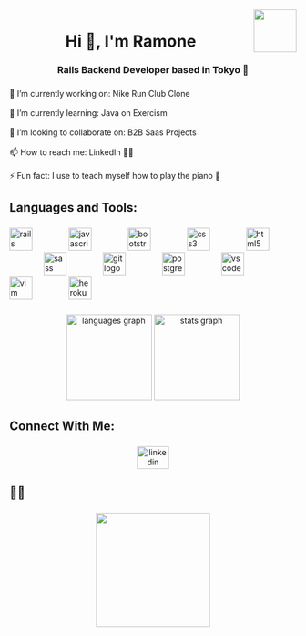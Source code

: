<img align="right" height="75" src="https://media0.giphy.com/media/v1.Y2lkPTc5MGI3NjExNDJvbWJsNDhkbjhsbmhlOHJiMGdxamRuMmJ2dzVibzVybTh3a3h5cCZlcD12MV9pbnRlcm5hbF9naWZfYnlfaWQmY3Q9Zw/3oEjHQn7PBRvy9A5mE/giphy.gif"  />

###

<h1 align="center">Hi 👋, I'm Ramone</h1>

###

<h3 align="center">Rails Backend Developer based in Tokyo 🗾</h3>

###

<p align="left">🔭 I’m currently working on: Nike Run Club Clone<br><br>🌱 I’m currently learning: Java on Exercism<br><br>👯 I’m looking to collaborate on: B2B Saas Projects<br><br>📫 How to reach me: LinkedIn 👍🏾<br><br>⚡ Fun fact: I use to teach myself how to play the piano 🎹</p>

###

<h2 align="left">Languages and Tools:</h2>

###

<div align="left">
  <img src="https://cdn.jsdelivr.net/gh/devicons/devicon/icons/rails/rails-plain-wordmark.svg" height="40" alt="rails logo"  />
  <img width="56" />
  <img src="https://cdn.jsdelivr.net/gh/devicons/devicon/icons/javascript/javascript-plain.svg" height="40" alt="javascript logo"  />
  <img width="56" />
  <img src="https://cdn.jsdelivr.net/gh/devicons/devicon/icons/bootstrap/bootstrap-original-wordmark.svg" height="40" alt="bootstrap logo"  />
  <img width="56" />
  <img src="https://cdn.jsdelivr.net/gh/devicons/devicon/icons/css3/css3-plain-wordmark.svg" height="40" alt="css3 logo"  />
  <img width="56" />
  <img src="https://cdn.jsdelivr.net/gh/devicons/devicon/icons/html5/html5-plain-wordmark.svg" height="40" alt="html5 logo"  />
  <img width="56" />
  <img src="https://cdn.jsdelivr.net/gh/devicons/devicon/icons/sass/sass-original.svg" height="40" alt="sass logo"  />
  <img width="56" />
  <img src="https://cdn.jsdelivr.net/gh/devicons/devicon/icons/git/git-plain-wordmark.svg" height="40" alt="git logo"  />
  <img width="56" />
  <img src="https://cdn.jsdelivr.net/gh/devicons/devicon/icons/postgresql/postgresql-plain-wordmark.svg" height="40" alt="postgresql logo"  />
  <img width="56" />
  <img src="https://cdn.jsdelivr.net/gh/devicons/devicon/icons/vscode/vscode-original.svg" height="40" alt="vscode logo"  />
  <img width="56" />
  <img src="https://cdn.jsdelivr.net/gh/devicons/devicon/icons/vim/vim-original.svg" height="40" alt="vim logo"  />
  <img width="56" />
  <img src="https://cdn.jsdelivr.net/gh/devicons/devicon/icons/heroku/heroku-plain-wordmark.svg" height="40" alt="heroku logo"  />
</div>

###

<div align="center">
  <img src="https://github-readme-stats.vercel.app/api/top-langs?username=ramonerobertson&locale=en&hide_title=false&layout=compact&card_width=320&langs_count=6&theme=tokyonight&hide_border=false&order=2" height="150" alt="languages graph"  />
  <img src="https://github-readme-stats.vercel.app/api?username=ramonerobertson&hide_title=false&hide_rank=false&show_icons=true&include_all_commits=true&count_private=true&disable_animations=false&theme=dracula&locale=en&hide_border=false&order=1" height="150" alt="stats graph"  />
</div>

###

<h2 align="left">Connect With Me:</h2>

###

<div align="center">
  <a href="https://www.linkedin.com/in/ramone-robertson/" target="_blank">
    <img src="https://raw.githubusercontent.com/maurodesouza/profile-readme-generator/master/src/assets/icons/social/linkedin/default.svg" width="56" height="40" alt="linkedin logo"  />
  </a>
</div>

###

<h2 align="left">✌🏾</h2>

###

<div align="center">
  <img height="200" src="https://media3.giphy.com/media/v1.Y2lkPTc5MGI3NjExZDF5ZDQwYTIzcmpuNnM0bzR5M3c4cmdyOWI5MzQyd3NpNWMzaTFqMSZlcD12MV9pbnRlcm5hbF9naWZfYnlfaWQmY3Q9Zw/7lPcX84KOiitiEp12f/giphy.gif"  />
</div>

###
